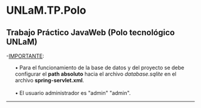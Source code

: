 # UNLaM.TP.Polo
Trabajo Práctico JavaWeb (Polo tecnológico UNLaM)
-----------------------------------------------------------------------------------------------------------------------------------------
-<u>IMPORTANTE</u>:
<ol>
• Para el funcionamiento de la base de datos y del proyecto se debe configurar el <b>path absoluto</b> hacia el archivo <i>database.sqlite</i> 
en el archivo <b>spring-servlet.xml</b>.<br><br>
• El usuario administrador es "admin" "admin".
</ol>



-----------------------------------------------------------------------------------------------------------------------------------------
